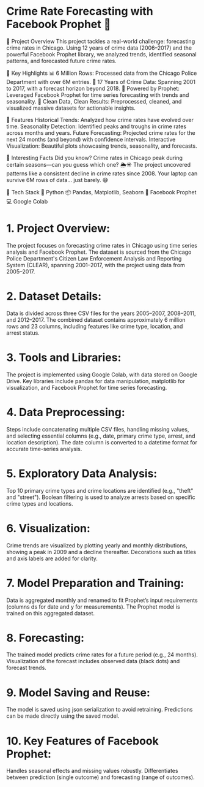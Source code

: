 # Crime Rate Forecasting with Facebook Prophet 🔎
📝 Project Overview
This project tackles a real-world challenge: forecasting crime rates in Chicago. Using 12 years of crime data (2006–2017) and the powerful Facebook Prophet library, we analyzed trends, identified seasonal patterns, and forecasted future crime rates.

🎯 Key Highlights
📊 6 Million Rows: Processed data from the Chicago Police Department with over 6M entries.
📅 17 Years of Crime Data: Spanning 2001 to 2017, with a forecast horizon beyond 2018.
🔮 Powered by Prophet: Leveraged Facebook Prophet for time series forecasting with trends and seasonality.
🌟 Clean Data, Clean Results: Preprocessed, cleaned, and visualized massive datasets for actionable insights.

🚀 Features
Historical Trends: Analyzed how crime rates have evolved over time.
Seasonality Detection: Identified peaks and troughs in crime rates across months and years.
Future Forecasting: Projected crime rates for the next 24 months (and beyond) with confidence intervals.
Interactive Visualization: Beautiful plots showcasing trends, seasonality, and forecasts.

📌 Interesting Facts
Did you know?
Crime rates in Chicago peak during certain seasons—can you guess which one? 🌦️☀️
The project uncovered patterns like a consistent decline in crime rates since 2008.
Your laptop can survive 6M rows of data… just barely. 😅

🔧 Tech Stack
🐍 Python
📦 Pandas, Matplotlib, Seaborn
🔮 Facebook Prophet
💻 Google Colab

# 1. Project Overview:
The project focuses on forecasting crime rates in Chicago using time series analysis and Facebook Prophet.
The dataset is sourced from the Chicago Police Department's Citizen Law Enforcement Analysis and Reporting System (CLEAR), spanning 2001–2017, with the project using data from 2005–2017.

# 2. Dataset Details:
Data is divided across three CSV files for the years 2005–2007, 2008–2011, and 2012–2017.
The combined dataset contains approximately 6 million rows and 23 columns, including features like crime type, location, and arrest status.

# 3. Tools and Libraries:
The project is implemented using Google Colab, with data stored on Google Drive.
Key libraries include pandas for data manipulation, matplotlib for visualization, and Facebook Prophet for time series forecasting.

# 4. Data Preprocessing:
Steps include concatenating multiple CSV files, handling missing values, and selecting essential columns (e.g., date, primary crime type, arrest, and location description).
The date column is converted to a datetime format for accurate time-series analysis.

# 5. Exploratory Data Analysis:
Top 10 primary crime types and crime locations are identified (e.g., "theft" and "street").
Boolean filtering is used to analyze arrests based on specific crime types and locations.

# 6. Visualization:
Crime trends are visualized by plotting yearly and monthly distributions, showing a peak in 2009 and a decline thereafter.
Decorations such as titles and axis labels are added for clarity.

# 7. Model Preparation and Training:
Data is aggregated monthly and renamed to fit Prophet’s input requirements (columns ds for date and y for measurements).
The Prophet model is trained on this aggregated dataset.

# 8. Forecasting:
The trained model predicts crime rates for a future period (e.g., 24 months).
Visualization of the forecast includes observed data (black dots) and forecast trends.

# 9. Model Saving and Reuse:
The model is saved using json serialization to avoid retraining.
Predictions can be made directly using the saved model.

# 10. Key Features of Facebook Prophet:
Handles seasonal effects and missing values robustly.
Differentiates between prediction (single outcome) and forecasting (range of outcomes).


